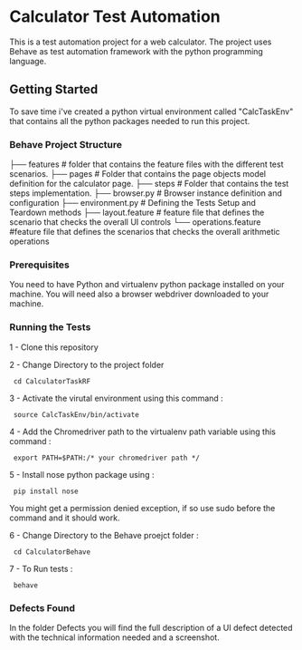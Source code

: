# Calculator Test Automation

This is a test automation project for a web calculator.
The project uses Behave as test automation framework with the python programming language.

## Getting Started

To save time i've created a python virtual environment called "CalcTaskEnv" that contains all the python packages needed to run this project.

### Behave Project Structure

├── features                   # folder that contains the feature files with the different test scenarios.
    ├── pages                   # Folder that contains the page objects model definition for the calculator page.
    ├── steps                    # Folder that contains the test steps implementation.
    ├── browser.py                  # Browser instance definition and configuration
    ├── environment.py                 # Defining the Tests Setup and Teardown methods
    ├── layout.feature                    # feature file that defines the scenario that checks the overall UI controls
    └── operations.feature             #feature file that defines the scenarios that checks the overall arithmetic operations

### Prerequisites

You need to have Python and virtualenv python package installed on your machine.
You will need also a browser webdriver downloaded to your machine.

### Running the Tests

1 - Clone this repository

2 - Change Directory to the project folder
```
 cd CalculatorTaskRF
```
3 - Activate the virutal environment using this command :
```
 source CalcTaskEnv/bin/activate
```
4 - Add the Chromedriver path to the virtualenv path variable using this command :
```
 export PATH=$PATH:/* your chromedriver path */
```
5 - Install nose python package using :
```
 pip install nose
```
You might get a permission denied exception, if so use sudo before the command and it should work.

6 - Change Directory to the Behave proejct folder :
```
 cd CalculatorBehave
```
7 - To Run tests :
```
 behave
```

### Defects Found

In the folder Defects you will find the full description of a UI defect detected with the technical information needed and a screenshot.
